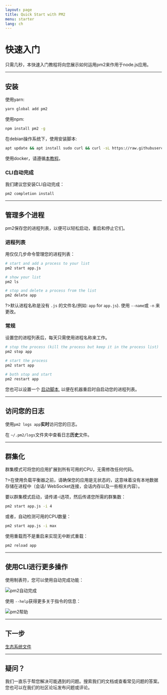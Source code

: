 ```yaml
---
layout: page
title: Quick Start with PM2
menu: starter
lang: ch
---
```


# 快速入门

只需几秒，本快速入门教程将向您展示如何运用pm2来作用于node.js应用。

---

## 安装

使用yarn:
```bash
yarn global add pm2
```

使用npm:
```bash
npm install pm2 -g
```

在debian操作系统下，使用安装脚本:

```bash
apt update && apt install sudo curl && curl -sL https://raw.githubusercontent.com/Unitech/pm2/master/packager/setup.deb.sh | sudo -E bash -
```

使用docker，请遵循[本教程](runtime/integration/docker.md)。

### CLI自动完成

我们建议您安装CLI自动完成：

```bash
pm2 completion install
```

---

## 管理多个进程

pm2保存您的进程列表，以便可以轻松启动，重启和停止它们。

### 进程列表

用仅仅几步命令管理您的进程列表：

```bash
# start and add a process to your list
pm2 start app.js

# show your list
pm2 ls

# stop and delete a process from the list
pm2 delete app
```

?>默认进程名称是没有 `.js` 的文件名(例如: `app` for `app.js`). 使用 `--name`或 `-n` 来更改。

### 常规

设置您的进程列表后，每天只需使用进程名称来工作。

```bash
# stop the process (kill the process but keep it in the process list)
pm2 stop app

# start the process
pm2 start app

# both stop and start
pm2 restart app
```

您也可以设置一个 [启动脚本](runtime/guide/installation?id=install-a-startup-script), 以便在机器重启时自启动您的进程列表。

---

## 访问您的日志

使用`pm2 logs app`**实时**访问您的日志。

在 `~/.pm2/logs`文件夹中查看日志**历史**文件。

---

## 群集化

群集模式可将您的应用扩展到所有可用的CPU，无需修改任何代码。

?>在使用负载平衡器之前，请确保您的应用是无状态的，这意味着没有本地数据存储在进程中（会话/ WebSocket连接，会话内存以及一些相关内容）。

要以群集模式启动，请传递-i选项，然后传递您所需的群集数：

```bash
pm2 start app.js -i 4
```

或者，自动检测可用的CPU数量：

```bash
pm2 start app.js -i max
```

使用重载而不是重启来实现无中断式重载：

```bash
pm2 reload app
```

---

## 使用CLI进行更多操作

使用制表符，您可以使用自动完成功能：

![pm2自动完成]({{site.baseurl}}/img/runtime/autocomplete.png)

使用 `--help`获得更多关于指令的信息：

![pm2帮助]({{site.baseurl}}/img/runtime/help.png)

---

## 下一步

[生态系统文件]({{site.baseurl}}/ch/runtime/guide/ecosystem-file) 

---

## 疑问？

我们一直乐于帮您解决可能遇到的问题。搜索我们的文档或查看常见问题的答案。您也可以在我们的社区论坛发布问题或评论。



